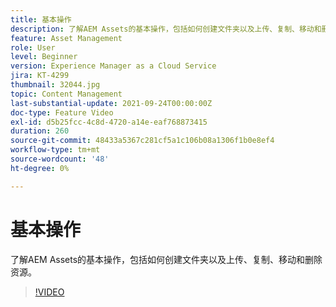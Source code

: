 ```yaml
---
title: 基本操作
description: 了解AEM Assets的基本操作，包括如何创建文件夹以及上传、复制、移动和删除资源。
feature: Asset Management
role: User
level: Beginner
version: Experience Manager as a Cloud Service
jira: KT-4299
thumbnail: 32044.jpg
topic: Content Management
last-substantial-update: 2021-09-24T00:00:00Z
doc-type: Feature Video
exl-id: d5b25fcc-4c8d-4720-a14e-eaf768873415
duration: 260
source-git-commit: 48433a5367c281cf5a1c106b08a1306f1b0e8ef4
workflow-type: tm+mt
source-wordcount: '48'
ht-degree: 0%

---
```


# 基本操作

了解AEM Assets的基本操作，包括如何创建文件夹以及上传、复制、移动和删除资源。

>[!VIDEO](https://video.tv.adobe.com/v/37154?quality=12&learn=on&captions=chi_hans)

